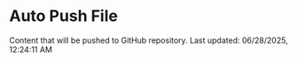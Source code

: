 # Auto Push File

Content that will be pushed to GitHub repository.
Last updated: 06/28/2025, 12:24:11 AM